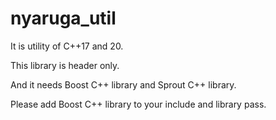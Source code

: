 # nyaruga_util

It is utility of C++17 and 20.

This library is header only.

And it needs Boost C++ library and Sprout C++ library.

Please add Boost C++ library to your include and library pass.
